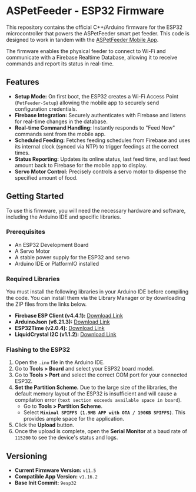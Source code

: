 # ASPetFeeder - ESP32 Firmware

This repository contains the official C++/Arduino firmware for the ESP32 microcontroller that powers the ASPetFeeder smart pet feeder. This code is designed to work in tandem with the [ASPetFeeder Mobile App](https://github.com/roma5840/PetFeeder).

The firmware enables the physical feeder to connect to Wi-Fi and communicate with a Firebase Realtime Database, allowing it to receive commands and report its status in real-time.

## Features

-   **Setup Mode:** On first boot, the ESP32 creates a Wi-Fi Access Point (`PetFeeder-Setup`) allowing the mobile app to securely send configuration credentials.
-   **Firebase Integration:** Securely authenticates with Firebase and listens for real-time changes in the database.
-   **Real-time Command Handling:** Instantly responds to "Feed Now" commands sent from the mobile app.
-   **Scheduled Feeding:** Fetches feeding schedules from Firebase and uses its internal clock (synced via NTP) to trigger feedings at the correct times.
-   **Status Reporting:** Updates its online status, last feed time, and last feed amount back to Firebase for the mobile app to display.
-   **Servo Motor Control:** Precisely controls a servo motor to dispense the specified amount of food.

## Getting Started

To use this firmware, you will need the necessary hardware and software, including the Arduino IDE and specific libraries.

### Prerequisites

-   An ESP32 Development Board
-   A Servo Motor
-   A stable power supply for the ESP32 and servo
-   Arduino IDE or PlatformIO installed

### Required Libraries

You must install the following libraries in your Arduino IDE before compiling the code. You can install them via the Library Manager or by downloading the ZIP files from the links below.

-   **Firebase ESP Client (v4.4.1):** [Download Link](https://github.com/mobizt/Firebase-ESP-Client/releases/tag/v4.4.1)
-   **ArduinoJson (v6.21.3):** [Download Link](https://github.com/bblanchon/ArduinoJson/releases/tag/v6.21.3)
-   **ESP32Time (v2.0.4):** [Download Link](https://github.com/fbiego/ESP32Time/releases/tag/2.0.4)
-   **LiquidCrystal I2C (v1.1.2):** [Download Link](https://www.arduinolibraries.info/libraries/liquid-crystal-i2-c)

### Flashing to the ESP32

1.  Open the `.ino` file in the Arduino IDE.
2.  Go to **Tools > Board** and select your ESP32 board model.
3.  Go to **Tools > Port** and select the correct COM port for your connected ESP32.
4.  **Set the Partition Scheme.** Due to the large size of the libraries, the default memory layout of the ESP32 is insufficient and will cause a compilation error (`text section exceeds available space in board`).
    -   Go to **Tools > Partition Scheme**.
    -   Select **`Minimal SPIFFS (1.9MB APP with OTA / 190KB SPIFFS)`**. This provides ample space for the application.
5.  Click the **Upload** button.
6.  Once the upload is complete, open the **Serial Monitor** at a baud rate of `115200` to see the device's status and logs.

## Versioning

-   **Current Firmware Version:** `v11.5`
-   **Compatible App Version:** `v1.16.2`
-   **Base Init Commit:** `9esp32`